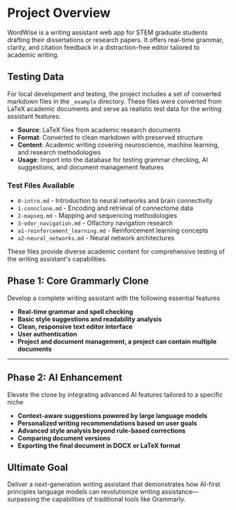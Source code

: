 # Project Overview

WordWise is a writing assistant web app for STEM graduate students drafting their dissertations or research papers.
It offers real-time grammar, clarity, and citation feedback in a distraction-free editor tailored to academic writing.

## Testing Data

For local development and testing, the project includes a set of converted markdown files in the `_example` directory. These files were converted from LaTeX academic documents and serve as realistic test data for the writing assistant features:

- **Source**: LaTeX files from academic research documents
- **Format**: Converted to clean markdown with preserved structure
- **Content**: Academic writing covering neuroscience, machine learning, and research methodologies
- **Usage**: Import into the database for testing grammar checking, AI suggestions, and document management features

### Test Files Available

- `0-intro.md` - Introduction to neural networks and brain connectivity
- `1-connclone.md` - Encoding and retrieval of connectome data
- `2-mapseq.md` - Mapping and sequencing methodologies
- `3-odor_navigation.md` - Olfactory navigation research
- `a1-reinforcement_learning.md` - Reinforcement learning concepts
- `a2-neural_networks.md` - Neural network architectures

These files provide diverse academic content for comprehensive testing of the writing assistant's capabilities.

## Phase 1: Core Grammarly Clone

Develop a complete writing assistant with the following essential features

- **Real-time grammar and spell checking**
- **Basic style suggestions and readability analysis**
- **Clean, responsive text editor interface**
- **User authentication**
- **Project and document management, a project can contain multiple documents**

---

## Phase 2: AI Enhancement

Elevate the clone by integrating advanced AI features tailored to a specific niche

- **Context-aware suggestions powered by large language models**
- **Personalized writing recommendations based on user goals**
- **Advanced style analysis beyond rule-based corrections**
- **Comparing document versions**
- **Exporting the final document in DOCX or LaTeX format**

## Ultimate Goal

Deliver a next-generation writing assistant that demonstrates how AI-first principles
language models can revolutionize writing assistance—surpassing the capabilities of traditional tools like Grammarly.
